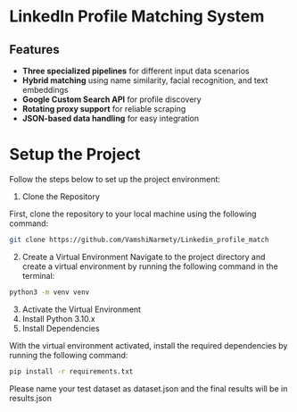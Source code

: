 # LinkedIn Profile Matching System

## Features

- **Three specialized pipelines** for different input data scenarios
- **Hybrid matching** using name similarity, facial recognition, and text embeddings
- **Google Custom Search API** for profile discovery
- **Rotating proxy support** for reliable scraping
- **JSON-based data handling** for easy integration

# Setup the Project

Follow the steps below to set up the project environment:

1. Clone the Repository

First, clone the repository to your local machine using the following command:

```bash
git clone https://github.com/VamshiNarmety/Linkedin_profile_match
```
2. Create a Virtual Environment
Navigate to the project directory and create a virtual environment by running the following command in the terminal:
```bash
python3 -m venv venv
```
3. Activate the Virtual Environment
4. Install Python 3.10.x
5. Install Dependencies

With the virtual environment activated, install the required dependencies by running the following command:

```bash 
pip install -r requirements.txt
```

Please name your test dataset as dataset.json and the final results will be in results.json
